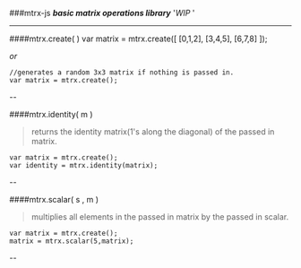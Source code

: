 ###mtrx-js
***basic matrix operations library*** '*WIP* '

---

####mtrx.create( )
	var matrix = mtrx.create([
		[0,1,2],
		[3,4,5],
		[6,7,8]
	]);
	
*or*

	//generates a random 3x3 matrix if nothing is passed in.
	var matrix = mtrx.create();
	
--

####mtrx.identity( m )
>returns the identity matrix(1's along the diagonal) of the passed in matrix.

	var matrix = mtrx.create();
	var identity = mtrx.identity(matrix);
	
--

####mtrx.scalar( s , m )
>multiplies all elements in the passed in matrix by the passed in  scalar.

	var matrix = mtrx.create();
	matrix = mtrx.scalar(5,matrix);

--

